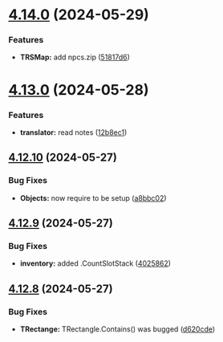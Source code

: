 # [4.14.0](https://github.com/Torwent/SRL-T/compare/v4.13.0...v4.14.0) (2024-05-29)


### Features

* **TRSMap:** add npcs.zip ([51817d6](https://github.com/Torwent/SRL-T/commit/51817d6de2135e45f1bd16c9660f0982f2c2c831))



# [4.13.0](https://github.com/Torwent/SRL-T/compare/v4.12.10...v4.13.0) (2024-05-28)


### Features

* **translator:** read notes ([12b8ec1](https://github.com/Torwent/SRL-T/commit/12b8ec17b7a67ab66cff71c4e6f6361f0843be22))



## [4.12.10](https://github.com/Torwent/SRL-T/compare/v4.12.9...v4.12.10) (2024-05-27)


### Bug Fixes

* **Objects:** now require to be setup ([a8bbc02](https://github.com/Torwent/SRL-T/commit/a8bbc02b171c0ab176977fa94bf03a4406ae3188))



## [4.12.9](https://github.com/Torwent/SRL-T/compare/v4.12.8...v4.12.9) (2024-05-27)


### Bug Fixes

* **inventory:** added .CountSlotStack ([4025862](https://github.com/Torwent/SRL-T/commit/40258623bacd8e4262c286b28055f080405d1772))



## [4.12.8](https://github.com/Torwent/SRL-T/compare/v4.12.7...v4.12.8) (2024-05-27)


### Bug Fixes

* **TRectange:** TRectangle.Contains() was bugged ([d620cde](https://github.com/Torwent/SRL-T/commit/d620cde788260a49e4be88c094a44e3d702d4ff4))



